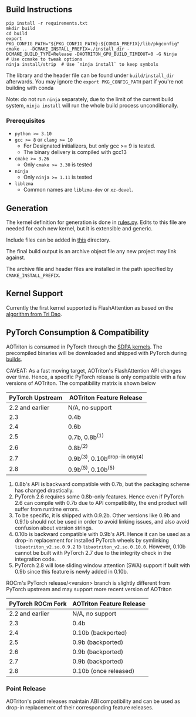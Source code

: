## Build Instructions

```
pip install -r requirements.txt
mkdir build
cd build
export PKG_CONFIG_PATH="${PKG_CONFIG_PATH}:${CONDA_PREFIX}/lib/pkgconfig"
cmake .. -DCMAKE_INSTALL_PREFIX=./install_dir -DCMAKE_BUILD_TYPE=Release -DAOTRITON_GPU_BUILD_TIMEOUT=0 -G Ninja
# Use ccmake to tweak options
ninja install/strip  # Use `ninja install` to keep symbols
```

The library and the header file can be found under `build/install_dir` afterwards.
You may ignore the `export PKG_CONFIG_PATH` part if you're not building with conda

Note: do not run `ninja` separately, due to the limit of the current build
system, `ninja install` will run the whole build process unconditionally.

### Prerequisites

* `python >= 3.10`
* `gcc >= 8` or `clang >= 10`
  - For Designated initializers, but only gcc >= 9 is tested.
  - The binary delivery is compiled with gcc13
* `cmake >= 3.26`
  - Only `cmake >= 3.30` is tested
* `ninja`
  - Only `ninja >= 1.11` is tested
* `liblzma`
  - Common names are `liblzma-dev` or `xz-devel`.

## Generation

The kernel definition for generation is done in
[rules.py](https://github.com/ROCm/aotriton/blob/main/python/rules.py). Edits
to this file are needed for each new kernel, but it is extensible and generic.

Include files can be added in
[this](https://github.com/ROCm/aotriton/tree/main/include/aotriton) directory.

The final build output is an archive object file any new project may link
against.

The archive file and header files are installed in the path specified by
`CMAKE_INSTALL_PREFIX`.

## Kernel Support

Currently the first kernel supported is FlashAttention as based on the
[algorithm from Tri Dao](https://github.com/Dao-AILab/flash-attention).

## PyTorch Consumption & Compatibility

AOTriton is consumed in PyTorch through
the [SDPA kernels](https://github.com/pytorch/pytorch/blob/main/aten/src/ATen/native/transformers/hip/flash_attn/aot/mha_all_aot.hip).
The precompiled binaries will be downloaded and shipped with PyTorch during [builds](https://github.com/pytorch/pytorch/blob/main/cmake/External/aotriton.cmake).

CAVEAT: As a fast moving target, AOTriton's FlashAttention API changes over
time. Hence, a specific PyTorch release is only compatible with a few versions
of AOTriton. The compatibility matrix is shown below

|  PyTorch Upstream     |           AOTriton Feature Release              |
|-----------------------|-------------------------------------------------|
|  2.2 and earlier      |               N/A, no support                   |
|        2.3            |                   0.4b                          |
|        2.4            |                   0.6b                          |
|        2.5            |                   0.7b, 0.8b<sup>(1)</sup>      |
|        2.6            |                   0.8b<sup>(2)</sup>            |
|        2.7            |    0.9b<sup>(3)</sup>, 0.10b<sup>drop-in only(4)</sup>      |
|        2.8            |    0.9b<sup>(5)</sup>, 0.10b<sup>(5)</sup>            |

1. 0.8b's API is backward compatible with 0.7b, but the packaging scheme
   has changed drastically.
2. PyTorch 2.6 requires some 0.8b-only features. Hence even if PyTorch 2.6
   can compile with 0.7b due to API compatibility, the end product will
   suffer from runtime errors.
3. To be specific, it is shipped with 0.9.2b. Other versions like 0.9b and 0.9.1b
   should not be used in order to avoid linking issues, and also avoid
   confusion about version strings.
4. 0.10b is backward compatible with 0.9b's API. Hence it can be used as a drop-in
   replacement for installed PyTorch wheels by symlinking
   `libaotriton_v2.so.0.9.2` to `libaotriton_v2.so.0.10.0`. However, 0.10b
   cannot be built with PyTorch 2.7 due to the integrity check in the
   integration code.
5. PyTorch 2.8 will lose sliding window attention (SWA) support if built with
   0.9b since this feature is newly added in 0.10b.

ROCm's PyTorch release/\<version\> branch is slightly different from PyTorch
upstream and may support more recent version of AOTriton

|  PyTorch ROCm Fork    |           AOTriton Feature Release              |
|-----------------------|-------------------------------------------------|
|  2.2 and earlier      |               N/A, no support                   |
|        2.3            |                   0.4b                          |
|        2.4            |                   0.10b (backported)            |
|        2.5            |                   0.9b (backported)             |
|        2.6            |                   0.9b (backported)             |
|        2.7            |                   0.9b (backported)             |
|        2.8            |                   0.10b (once released)         |

### Point Release

AOTriton's point releases maintain ABI compatibility and can be used as drop-in
replacement of their corresponding feature releases.
